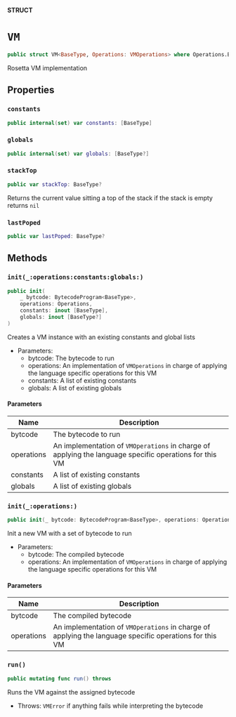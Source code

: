 **STRUCT**

# `VM`

```swift
public struct VM<BaseType, Operations: VMOperations> where Operations.BaseType == BaseType
```

Rosetta VM implementation

## Properties
### `constants`

```swift
public internal(set) var constants: [BaseType]
```

### `globals`

```swift
public internal(set) var globals: [BaseType?]
```

### `stackTop`

```swift
public var stackTop: BaseType?
```

Returns the current value sitting a top of the stack if the stack is empty returns `nil`

### `lastPoped`

```swift
public var lastPoped: BaseType?
```

## Methods
### `init(_:operations:constants:globals:)`

```swift
public init(
    _ bytcode: BytecodeProgram<BaseType>,
    operations: Operations,
    constants: inout [BaseType],
    globals: inout [BaseType?]
)
```

Creates a VM instance with an existing constants and global lists
- Parameters:
  - bytcode: The bytecode to run
  - operations: An implementation of `VMOperations` in charge of applying the language
                specific operations for this VM
  - constants: A list of existing constants
  - globals: A list of existing globals

#### Parameters

| Name | Description |
| ---- | ----------- |
| bytcode | The bytecode to run |
| operations | An implementation of `VMOperations` in charge of applying the language specific operations for this VM |
| constants | A list of existing constants |
| globals | A list of existing globals |

### `init(_:operations:)`

```swift
public init(_ bytcode: BytecodeProgram<BaseType>, operations: Operations)
```

Init a new VM with a set of bytecode to run
- Parameters:
  - bytcode: The compiled bytecode
  - operations: An implementation of `VMOperations` in charge of applying the language
                specific operations for this VM

#### Parameters

| Name | Description |
| ---- | ----------- |
| bytcode | The compiled bytecode |
| operations | An implementation of `VMOperations` in charge of applying the language specific operations for this VM |

### `run()`

```swift
public mutating func run() throws
```

Runs the VM against the assigned bytecode
- Throws: `VMError` if anything fails while interpreting the bytecode
